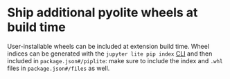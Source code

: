 # Ship additional pyolite wheels at build time

User-installable wheels can be included at extension build time. Wheel indices can be
generated with the `jupyter lite pip index` [CLI](./cli.ipynb#pyolite-wheels) and then
included in `package.json#/piplite`: make sure to include the index and `.whl` files in
`package.json#/files` as well.

